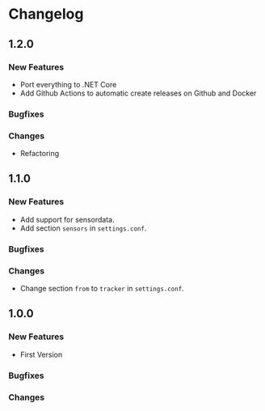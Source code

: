 # Changelog
## 1.2.0
### New Features
* Port everything to .NET Core
* Add Github Actions to automatic create releases on Github and Docker
### Bugfixes
### Changes
* Refactoring

## 1.1.0
### New Features
* Add support for sensordata.
* Add section `sensors` in `settings.conf`.

### Bugfixes
### Changes
* Change section `from` to `tracker` in `settings.conf`.
## 1.0.0
### New Features
* First Version

### Bugfixes
### Changes